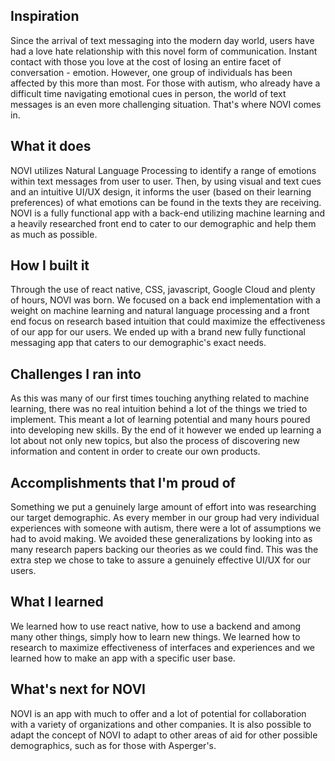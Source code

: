 ## Inspiration
Since the arrival of text messaging into the modern day world, users have had a love hate relationship with this novel form of communication. Instant contact with those you love at the cost of losing an entire facet of conversation - emotion. However, one group of individuals has been affected by this more than most. For those with autism, who already have a difficult time navigating emotional cues in person, the world of text messages is an even more challenging situation. That's where NOVI comes in. 

## What it does
NOVI utilizes Natural Language Processing to identify a range of emotions within text messages from user to user. Then, by using visual and text cues and an intuitive UI/UX design, it informs the user (based on their learning preferences) of what emotions can be found in the texts they are receiving. NOVI is a fully functional app with a back-end utilizing machine learning and a heavily researched front end to cater to our demographic and help them as much as possible. 

## How I built it
Through the use of react native, CSS, javascript, Google Cloud and plenty of hours, NOVI was born. We focused on a back end implementation with a weight on machine learning and natural language processing and a front end focus on research based intuition that could maximize the effectiveness of our app for our users. We ended up with a brand new fully functional messaging app that caters to our demographic's exact needs.

## Challenges I ran into
As this was many of our first times touching anything related to machine learning, there was no real intuition behind a lot of the things we tried to implement. This meant a lot of learning potential and many hours poured into developing new skills. By the end of it however we ended up learning a lot about not only new topics, but also the process of discovering new information and content in order to create our own products.

## Accomplishments that I'm proud of
Something we put a genuinely large amount of effort into was researching our target demographic. As every member in our group had very individual experiences with someone with autism, there were a lot of assumptions we had to avoid making. We avoided these generalizations by looking into as many research papers backing our theories as we could find. This was the extra step we chose to take to assure a genuinely effective UI/UX for our users. 

## What I learned
We learned how to use react native, how to use a backend and among many other things, simply how to learn new things. We learned how to research to maximize effectiveness of interfaces and experiences and we learned how to make an app with a specific user base. 

## What's next for NOVI 
NOVI is an app with much to offer and a lot of potential for collaboration with a variety of organizations and other companies. It is also possible to adapt the concept of NOVI to adapt to other areas of aid for other possible demographics, such as for those with Asperger's.
